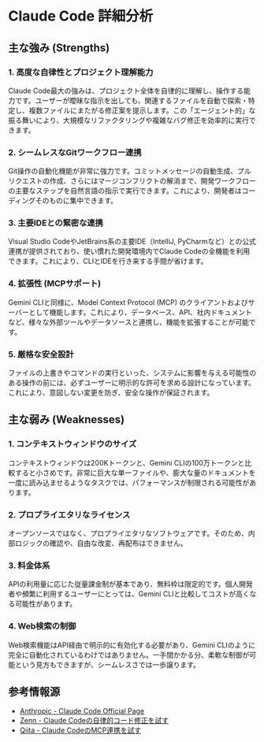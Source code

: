# Claude Code 詳細分析

## 主な強み (Strengths)

### 1. 高度な自律性とプロジェクト理解能力
Claude Code最大の強みは、プロジェクト全体を自律的に理解し、操作する能力です。ユーザーが曖昧な指示を出しても、関連するファイルを自動で探索・特定し、複数ファイルにまたがる修正案を提示します。この「エージェント的」な振る舞いにより、大規模なリファクタリングや複雑なバグ修正を効率的に実行できます。

### 2. シームレスなGitワークフロー連携
Git操作の自動化機能が非常に強力です。コミットメッセージの自動生成、プルリクエストの作成、さらにはマージコンフリクトの解消まで、開発ワークフローの主要なステップを自然言語の指示で実行できます。これにより、開発者はコーディングそのものに集中できます。

### 3. 主要IDEとの緊密な連携
Visual Studio CodeやJetBrains系の主要IDE（IntelliJ, PyCharmなど）との公式連携が提供されており、使い慣れた開発環境内でClaude Codeの全機能を利用できます。これにより、CLIとIDEを行き来する手間が省けます。

### 4. 拡張性 (MCPサポート)
Gemini CLIと同様に、Model Context Protocol (MCP) のクライアントおよびサーバーとして機能します。これにより、データベース、API、社内ドキュメントなど、様々な外部ツールやデータソースと連携し、機能を拡張することが可能です。

### 5. 厳格な安全設計
ファイルの上書きやコマンドの実行といった、システムに影響を与える可能性のある操作の前には、必ずユーザーに明示的な許可を求める設計になっています。これにより、意図しない変更を防ぎ、安全な操作が保証されます。

## 主な弱み (Weaknesses)

### 1. コンテキストウィンドウのサイズ
コンテキストウィンドウは200Kトークンと、Gemini CLIの100万トークンと比較すると小さめです。非常に巨大な単一ファイルや、膨大な量のドキュメントを一度に読み込ませるようなタスクでは、パフォーマンスが制限される可能性があります。

### 2. プロプライエタリなライセンス
オープンソースではなく、プロプライエタリなソフトウェアです。そのため、内部ロジックの確認や、自由な改変、再配布はできません。

### 3. 料金体系
APIの利用量に応じた従量課金制が基本であり、無料枠は限定的です。個人開発者や頻繁に利用するユーザーにとっては、Gemini CLIと比較してコストが高くなる可能性があります。

### 4. Web検索の制御
Web検索機能はAPI経由で明示的に有効化する必要があり、Gemini CLIのように完全に自動化されているわけではありません。一手間かかる分、柔軟な制御が可能という見方もできますが、シームレスさでは一歩譲ります。

## 参考情報源

- [Anthropic - Claude Code Official Page](https://www.anthropic.com/claude-code)
- [Zenn - Claude Codeの自律的コード修正を試す](https://zenn.dev/articles/claude-code-autonomous-refactoring)
- [Qiita - Claude CodeのMCP連携を試す](https://qiita.com/some-user/items/claude-mcp-integration)
